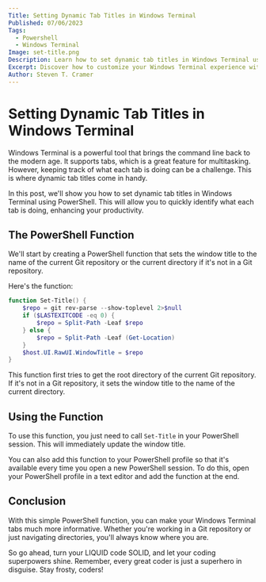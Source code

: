 ```yaml
---
Title: Setting Dynamic Tab Titles in Windows Terminal
Published: 07/06/2023
Tags:
  - Powershell
  - Windows Terminal
Image: set-title.png
Description: Learn how to set dynamic tab titles in Windows Terminal using PowerShell.
Excerpt: Discover how to customize your Windows Terminal experience with dynamic tab titles.
Author: Steven T. Cramer
---
```


# Setting Dynamic Tab Titles in Windows Terminal

Windows Terminal is a powerful tool that brings the command line back to the modern age. It supports tabs, which is a great feature for multitasking. However, keeping track of what each tab is doing can be a challenge. This is where dynamic tab titles come in handy.

In this post, we'll show you how to set dynamic tab titles in Windows Terminal using PowerShell. This will allow you to quickly identify what each tab is doing, enhancing your productivity.

## The PowerShell Function

We'll start by creating a PowerShell function that sets the window title to the name of the current Git repository or the current directory if it's not in a Git repository.

Here's the function:

```powershell
function Set-Title() {
    $repo = git rev-parse --show-toplevel 2>$null
    if ($LASTEXITCODE -eq 0) {
        $repo = Split-Path -Leaf $repo
    } else {
        $repo = Split-Path -Leaf (Get-Location)
    }
    $host.UI.RawUI.WindowTitle = $repo
}
```

This function first tries to get the root directory of the current Git repository. If it's not in a Git repository, it sets the window title to the name of the current directory.

## Using the Function

To use this function, you just need to call `Set-Title` in your PowerShell session. This will immediately update the window title.

You can also add this function to your PowerShell profile so that it's available every time you open a new PowerShell session. To do this, open your PowerShell profile in a text editor and add the function at the end.

## Conclusion

With this simple PowerShell function, you can make your Windows Terminal tabs much more informative. Whether you're working in a Git repository or just navigating directories, you'll always know where you are.

So go ahead, turn your LIQUID code SOLID, and let your coding superpowers shine. Remember, every great coder is just a superhero in disguise. Stay frosty, coders!
